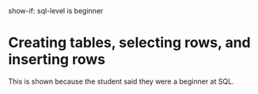 <config>
show-if: sql-level is beginner
</config>

# Creating tables, selecting rows, and inserting rows

This is shown because the student said they were a beginner at SQL.
